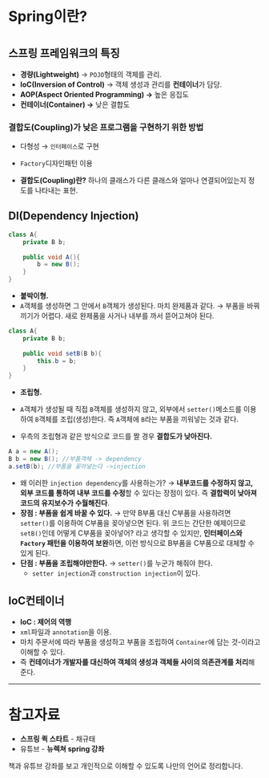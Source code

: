 # Spring이란?

# <Spring>

## 스프링 프레임워크의 특징

- **경량(Lightweight)** → `POJO`형태의 객체를 관리.
- **IoC(Inversion of Control)** → 객체 생성과 관리를 **컨테이너**가 담당.
- **AOP(Aspect Oriented Programming) →** 높은 응집도
- **컨테이너(Container) →** 낮은 결합도

### **결합도(Coupling)가 낮은 프로그램을 구현하기 위한 방법**

- 다형성 → `인터페이스`로 구현
- `Factory`디자인패턴 이용

- **결합도(Coupling)란?** 하나의 클래스가 다른 클래스와 얼마나 연결되어있는지 정도를 나타내는 표현.

## DI(Dependency Injection)

```java
class A{
	private B b;
	
	public void A(){
		b = new B();
	}
}
```

- **붙박이형.**
- `A`객체를 생성하면 그 안에서 `B`객체가 생성된다. 마치 완제품과 같다. → 부품을 바꿔 끼기가 어렵다. 새로 완제품을 사거나 내부를 까서 뜯어고쳐야 된다.

```java
class A{
	private B b;
	
	public void setB(B b){
		this.b = b;
	}
}
```

- **조립형.**
- `A`객체가 생성될 때 직접 `B`객체를 생성하지 않고, 외부에서 `setter()`메소드를 이용하여 `B`객체를 조립(생성)한다. 즉 `A`객체에 `B`라는 부품을 끼워넣는 것과 같다.

- 우측의 조립형과 같은 방식으로 코드를 짤 경우 **결합도가 낮아진다.**

```java
A a = new A();
B b = new B(); //부품객체 -> dependency
a.setB(b); //부품을 꽂아넣는다 ->injection
```

- 왜 이러한 `injection dependency`를 사용하는가? →  **내부코드를 수정하지 않고, 외부 코드를 통하여 내부 코드를 수정**할 수 있다는 장점이 있다. 즉 **결합력이 낮아져 코드의 유지보수가 수월해진다**.
- **장점 : 부품을 쉽게 바꿀 수 있다.** → 만약 B부품 대신 C부품을 사용하려면 `setter()`를 이용하여 C부품을 꽂아넣으면 된다. 위 코드는 간단한 예제이므로 `setB()`인데 어떻게 C부품을 꽂아넣어? 라고 생각할 수 있지만, **인터페이스와 `Factory` 패턴을 이용하여 보완**하면, 이런 방식으로 B부품을 C부품으로 대체할 수 있게 된다.
- **단점 : 부품을 조립해야만한다.** → `setter()`를 누군가 해줘야 한다.
    - `setter injection`과 `construction injection`이 있다.

## IoC컨테이너

- **IoC : 제어의 역행**
- `xml`파일과 `annotation`을 이용.
- 마치 주문서에 따라 부품을 생성하고 부품을 조립하여 `Container`에 담는 것-이라고 이해할 수 있다.
- 즉 **컨테이너가 개발자를 대신하여 객체의 생성과 객체들 사이의 의존관계를 처리**해준다.

---

# 참고자료

- **스프링 퀵 스타트** - 채규태
- 유튜브 - **뉴렉쳐 spring 강좌**

책과 유튜브 강좌를 보고 개인적으로 이해할 수 있도록 나만의 언어로 정리합니다.
